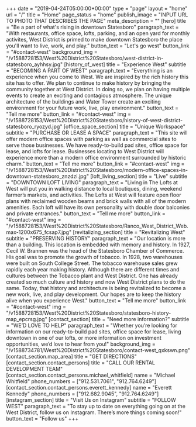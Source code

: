 +++
date = "2019-04-24T05:00:00+00:00"
type = "page"
layout = "home"
url = "/"
title = "Home"
page_status = "home"
publish_image = "INPUT URL TO PHOTO THAT DESCRIBES THE PAGE"
meta_description = ""
[hero]
title = "Be a part of what's rising in downtown Statesboro"
paragraph_text = "With restaurants, office space, lofts, parking, and an open yard for monthly activites, West District is primed to make downtown Statesboro the place you'll want to live, work, and play."
button_text = "Let's go west"
button_link = "#contact-west"
background_img = "/v1588728153/West%20District%20Statesboro/west-district-in-statesboro_ayhhsy.jpg"
[history_of_west]
title = "Experience West"
subtitle = "BECOMING A PART OF WEST"
paragraph_text = "Everything is an experience when you come to West. We are inspired by the rich history this site has to offer. We plan to continue to make history by bringing the community together at West District. In doing so, we plan on having multiple events to create an exciting and contagious atmosphere. The unique architecture of the buildings and Water Tower create an exciting environment for your future work, live, play environment."
button_text = "Tell me more"
button_link = "#contact-west"
img = "/v1588728153/West%20District%20Statesboro/history-of-west-district-statesboro_ryozyd.jpg"
[office_space_section]
title = "Unique Workspace"
subtitle = "PURCHASE OR LEASE A SPACE"
paragraph_text = "This site will offer modern office spaces with parking as well as commercial sites to serve those businesses. We have ready-to-build pad sites, office space for lease, and lofts for lease. Businesses locating to West District will experience more than a modern office environment surrounded by historic charm."
button_text = "Tell me more"
button_link = "#contact-west"
img = "/v1588728153/West%20District%20Statesboro/modern-office-spaces-in-downtown-statesboro_znzdzi.jpg"
[loft_living_section]
title = "Live"
subtitle = "DOWNTOWN LOFT LIVING"
paragraph_text = "Living in The Lofts at West will put you in walking distance to local boutiques, dining, weekend farmer’s markets, and activities. The Lofts at West will feature open floor plans with reclaimed wooden beams and brick walls with all of the modern amenities. Each loft will have its own personality with double door balconies and private entrances."
button_text = "Tell me more"
button_link = "#contact-west"
img = "/v1588728153/West%20District%20Statesboro/Ranco_West_District_Web.max-1200x675_fcsap7.jpg"
[revitalizing_section]
title = "Revitalizing West"
subtitle = "PRESERVING HISTORY"
paragraph_text = "Our location is more than a building. This location is embedded with memory and history. In 1927, Cecil W. Brannen was the head of the Statesboro Chamber of Commerce. His goal was to promote the growth of tobacco. In 1928, two warehouses were built on South College Street. The tobacco warehouse sales grew rapidly each year making history. Although there are different times and cultures between the Tobacco plant and West District. One has already created so much culture and history and now West District plans to do the same. Today, that history and architecture is being revitalized to become a new work, live, and play development. Our hopes are to keep the history alive when you experience West."
button_text = "Tell me more"
button_link = "#contact-west"
img = "/v1588728153/West%20District%20Statesboro/statesboro-history-map_epcrsg.jpg"
[contact_section]
title = "Need more information?"
subtitle = "WE’D LOVE TO HELP"
paragraph_text = "Whether you’re looking for information on our ready-to-build pad sites, office space for lease, living downtown in one of our lofts, or more information on investment opportunities, we’d love to hear from you!"
background_img = "/v1588734781/West%20District%20Statesboro/contact-west_qxkswn.png"
[contact_section.map_area]
title = "GET DIRECTIONS"
[contact_section.contact_persons]
title = "CALL OUR RENTAL DEVELOPMENT TEAM"
[contact_section.contact_persons.michael_whitfield]
name = "Michael Whitfield"
phone_numbers = ["912.531.7061", "912.764.6249"]
[contact_section.contact_persons.everett_kennedy]
name = "Everett Kennedy"
phone_numbers = ["912.682.9045", "912.764.6249"]
[instagram_section]
title = "Visit Us on Instagram"
subtitle = "FOLLOW WEST"
paragraph_text = "To stay up to date on everything going on at the West District, follow us on Instagram. There’s more things coming soon!"
button_text = "Follow us"
+++